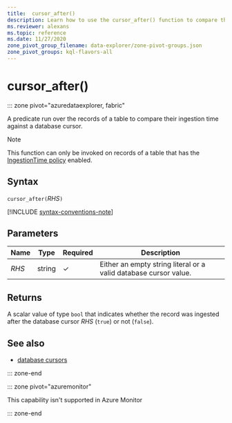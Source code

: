 ```yaml
---
title:  cursor_after()
description: Learn how to use the cursor_after() function to compare the ingestion time of the records of a table against the database cursor time.
ms.reviewer: alexans
ms.topic: reference
ms.date: 11/27/2020
zone_pivot_group_filename: data-explorer/zone-pivot-groups.json
zone_pivot_groups: kql-flavors-all
---
```

# cursor_after()

::: zone pivot="azuredataexplorer, fabric"

A predicate run over the records of a table to compare their ingestion time against a database cursor.

> [!NOTE]
> This function can only be invoked on records of a table that has the
[IngestionTime policy](../management/ingestiontimepolicy.md) enabled.

## Syntax

`cursor_after(`*RHS*`)`

[!INCLUDE [syntax-conventions-note](../../includes/syntax-conventions-note.md)]

## Parameters

| Name | Type | Required | Description |
|--|--|--|--|
| *RHS* | string | &check; | Either an empty string literal or a valid database cursor value.|

## Returns

A scalar value of type `bool` that indicates whether the record was ingested
after the database cursor *RHS* (`true`) or not (`false`).

## See also

* [database cursors](../management/databasecursor.md)

::: zone-end

::: zone pivot="azuremonitor"

This capability isn't supported in Azure Monitor

::: zone-end
